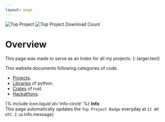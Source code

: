 ```yaml
---
layout: page
---
```


<!-- top badge -->
![Top Project](https://img.shields.io/badge/Top%20Downloaded%20Project%20-%20pasta_man%20-%20Blue?link=https://pypi.org/project/pasta-man)
![Top Project Download Count](https://img.shields.io/badge/Top%20Project%20Download%20Count%20-%209453%20-%20Blue?link=https://pypi.org/project/pasta-man)

# Overview

This page was made to serve as an Index for all my projects.
{:.larger.text}

This website documents following categories of code.

- [Projects](https://d33p0st.in/documentation/#/projects).
- [Libraries](https://d33p0st.in/documentation/#/libraries) of python.
- [Crates](https://d33p0st.in/documentation/#/crates) of rust.
- [Hackathons](https://d33p0st.in/documentation/#/hackathons).

<span>{% include icon.liquid id='info-circle' %} <b>Info</b></span><br> This page automatically updates the `Top Project Badge` everyday at `12 AM UTC`.
{:.ui.info.message}